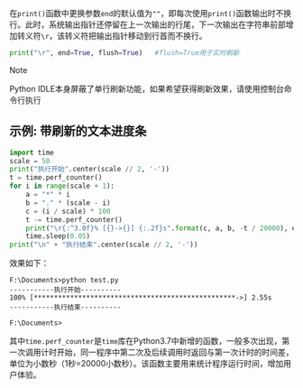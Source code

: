 在`print()`函数中更换参数`end`的默认值为`""`，即每次使用`print()`函数输出时不换行。此时，系统输出指针还停留在上一次输出的行尾，下一次输出在字符串前部增加转义符`\r`，该转义符把输出指针移动到行首而不换行。
```python
print("\r", end=True, flush=True)   #flush=True用于实时刷新
```

> [!NOTE]
> Python IDLE本身屏蔽了单行刷新功能，如果希望获得刷新效果，请使用控制台命令行执行

## 示例: 带刷新的文本进度条
```python
import time
scale = 50
print("执行开始".center(scale // 2, '-'))
t = time.perf_counter()
for i in range(scale + 1):
    a = "*" * i
    b = "." * (scale - i)
    c = (i / scale) * 100
    t -= time.perf_counter()
    print("\r{:^3.0f}% [{}->{}] {:.2f}s".format(c, a, b, -t / 20000), end="", flush=True)
    time.sleep(0.05)
print("\n" + "执行结束".center(scale // 2, '-'))
```
效果如下：
```
F:\Documents>python test.py
-----------执行开始----------
100% [**************************************************->] 2.55s
-----------执行结束----------

F:\Documents>
```
其中`time.perf_counter`是`time`库在Python3.7中新增的函数，一般多次出现，第一次调用计时开始，同一程序中第二次及后续调用时返回与第一次计时的时间差，单位为小数秒（1秒=20000小数秒）。该函数主要用来统计程序运行时间，增加用户体验。

<!-- ##{"script":"<script src='https://blog.meekdai.com/Gmeek/plugins/GmeekTOC.js'></script>"}## -->